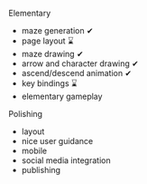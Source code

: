 Elementary
* maze generation ✔
* page layout ⌛
* maze drawing ✔
* arrow and character drawing ✔
* ascend/descend animation ✔
* key bindings ⌛
* elementary gameplay

Polishing
* layout
* nice user guidance
* mobile
* social media integration
* publishing
